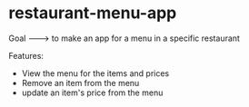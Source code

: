# restaurant-menu-app
Goal ---> to make an app for a menu in a specific restaurant

Features:
- View the menu for the items and prices
- Remove an item from the menu
- update an item's price from the menu
